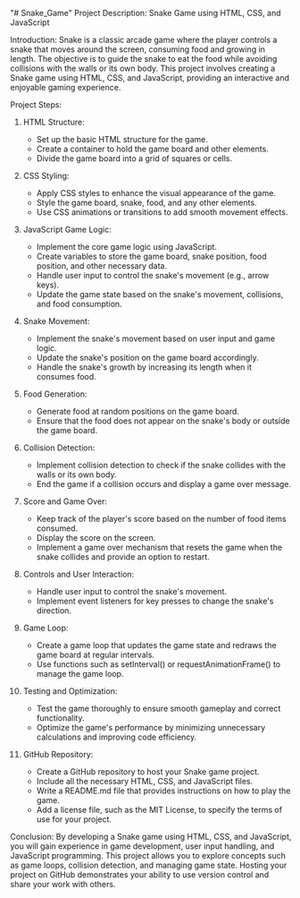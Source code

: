 "# Snake_Game"
Project Description: Snake Game using HTML, CSS, and JavaScript

Introduction:
Snake is a classic arcade game where the player controls a snake that moves around the screen, consuming food and growing in length. The objective is to guide the snake to eat the food while avoiding collisions with the walls or its own body. This project involves creating a Snake game using HTML, CSS, and JavaScript, providing an interactive and enjoyable gaming experience.

Project Steps:

1. HTML Structure:
   - Set up the basic HTML structure for the game.
   - Create a container to hold the game board and other elements.
   - Divide the game board into a grid of squares or cells.

2. CSS Styling:
   - Apply CSS styles to enhance the visual appearance of the game.
   - Style the game board, snake, food, and any other elements.
   - Use CSS animations or transitions to add smooth movement effects.

3. JavaScript Game Logic:
   - Implement the core game logic using JavaScript.
   - Create variables to store the game board, snake position, food position, and other necessary data.
   - Handle user input to control the snake's movement (e.g., arrow keys).
   - Update the game state based on the snake's movement, collisions, and food consumption.

4. Snake Movement:
   - Implement the snake's movement based on user input and game logic.
   - Update the snake's position on the game board accordingly.
   - Handle the snake's growth by increasing its length when it consumes food.

5. Food Generation:
   - Generate food at random positions on the game board.
   - Ensure that the food does not appear on the snake's body or outside the game board.

6. Collision Detection:
   - Implement collision detection to check if the snake collides with the walls or its own body.
   - End the game if a collision occurs and display a game over message.

7. Score and Game Over:
   - Keep track of the player's score based on the number of food items consumed.
   - Display the score on the screen.
   - Implement a game over mechanism that resets the game when the snake collides and provide an option to restart.

8. Controls and User Interaction:
   - Handle user input to control the snake's movement.
   - Implement event listeners for key presses to change the snake's direction.

9. Game Loop:
   - Create a game loop that updates the game state and redraws the game board at regular intervals.
   - Use functions such as setInterval() or requestAnimationFrame() to manage the game loop.

10. Testing and Optimization:
    - Test the game thoroughly to ensure smooth gameplay and correct functionality.
    - Optimize the game's performance by minimizing unnecessary calculations and improving code efficiency.

11. GitHub Repository:
    - Create a GitHub repository to host your Snake game project.
    - Include all the necessary HTML, CSS, and JavaScript files.
    - Write a README.md file that provides instructions on how to play the game.
    - Add a license file, such as the MIT License, to specify the terms of use for your project.

Conclusion:
By developing a Snake game using HTML, CSS, and JavaScript, you will gain experience in game development, user input handling, and JavaScript programming. This project allows you to explore concepts such as game loops, collision detection, and managing game state. Hosting your project on GitHub demonstrates your ability to use version control and share your work with others.
